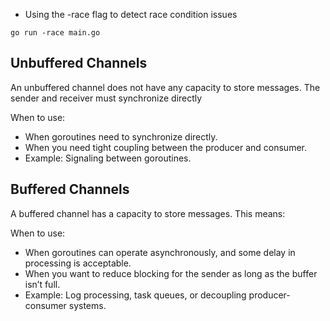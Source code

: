 
- Using the -race flag to detect race condition issues

`go run -race main.go`


## Unbuffered Channels

An unbuffered channel does not have any capacity to store messages. The sender and receiver must synchronize directly

When to use:

- When goroutines need to synchronize directly.
- When you need tight coupling between the producer and consumer.
- Example: Signaling between goroutines.

## Buffered Channels

A buffered channel has a capacity to store messages. This means:

When to use:

- When goroutines can operate asynchronously, and some delay in processing is acceptable.
- When you want to reduce blocking for the sender as long as the buffer isn’t full.
- Example: Log processing, task queues, or decoupling producer-consumer systems.